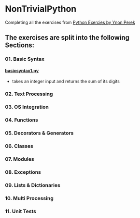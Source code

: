 # NonTrivialPython
Completing all the exercises from [Python Exercies by Ynon Perek](https://www.ynonperek.com/2017/09/21/python-exercises/?utm_source=mybridge&amp;utm_medium=blog&amp;utm_campaign=read_more)


## The exercises are split into the following Sections:
### 01. Basic Syntax
#### [basicsyntax1.py](./basicsyntax1.py)
 - takes an integer input and returns the sum of its digits
### 02. Text Processing
### 03. OS Integration
### 04. Functions
### 05. Decorators & Generators
### 06. Classes
### 07. Modules
### 08. Exceptions
### 09. Lists & Dictionaries
### 10. Multi Processing
### 11. Unit Tests

